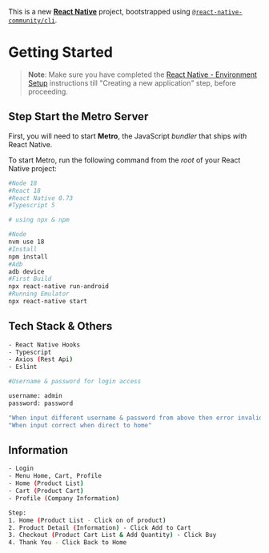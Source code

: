 This is a new [**React Native**](https://reactnative.dev) project, bootstrapped using [`@react-native-community/cli`](https://github.com/react-native-community/cli).

# Getting Started

>**Note**: Make sure you have completed the [React Native - Environment Setup](https://reactnative.dev/docs/environment-setup) instructions till "Creating a new application" step, before proceeding.

## Step Start the Metro Server

First, you will need to start **Metro**, the JavaScript _bundler_ that ships _with_ React Native.

To start Metro, run the following command from the _root_ of your React Native project:

```bash
#Node 18
#React 18
#React Native 0.73
#Typescript 5

# using npx & npm

#Node
nvm use 18
#Install
npm install
#Adb
adb device
#First Build
npx react-native run-android
#Running Emulator
npx react-native start
```
## Tech Stack & Others
```bash
- React Native Hooks
- Typescript
- Axios (Rest Api)
- Eslint
```

```bash
#Username & password for login access

username: admin
password: password

"When input different username & password from above then error invalid"
"When input correct when direct to home"
```

## Information
```bash
- Login
- Menu Home, Cart, Profile
- Home (Product List)
- Cart (Product Cart)
- Profile (Company Information)

Step:
1. Home (Product List - Click on of product)
2. Product Detail (Information) - Click Add to Cart
3. Checkout (Product Cart List & Add Quantity) - Click Buy
4. Thank You - Click Back to Home
```

